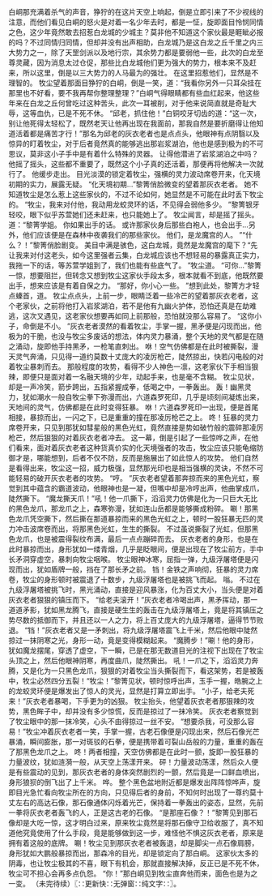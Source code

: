 白峒那充满着杀气的声音，狰狞的在这片天空上响起，倒是立即引来了不少视线的注意，而他们看见白峒的怒火是对着一名少年去时，都是一怔，旋即面目怜悯同情之色，这少年竟然敢去招惹白龙城的少城主？莫非他不知道这个家伙最是睚眦必报的吗？不过同情归同情，但却并没有出声相助，白龙城乃是这白龙之丘千里之内三大势力之一，除了天罡剑派以及地行宗，其余势力都是要弱他一些，此次的白龙至尊灵藏，因为消息太过仓促，那些比白龙城他们更为强大的势力，根本来不及赶来，所以这里，倒是以三大势力的人马最为的强壮。
在这里招惹他们，显然是不理智的。
牧尘望着那面目狰狞的白峒，倒是一笑，道：“我看你另外一只耳朵挂在那里也不好看，要不我再帮你整理整理？”白峒气得眼睛都有些血红起来，他这些年来在白龙之丘何曾吃过这种苦头，此次一耳被削，对于他来说简直就是奇耻大辱，这等血仇，已是不死不休。
“邱老，抓住他！”白铜咬牙切齿的道：“这一次，别让他死得太轻松了，既然老天让他再出现在我面前，那我自然是要折磨得让他知道活着都是痛苦才行！”那名为邱老的灰衣老者也是点点头，他眼神有点阴翳以及惊异的盯着牧尘，对于后者竟然真的能够逃出那岩浆湖泊，他也是感到极为的不可思议，莫非这小子手中是有着什么特殊的灵器。
让得他潜进了岩浆湖泊之中吗？他摇了摇头，这些都不重要了，既然这个小子真的还活着，那便再将他解决一次就行了。
他缓步走出。
目光淡漠的锁定着牧尘，强横的灵力波动席卷开来，化天境初期的实力，展露无疑。
“化天境初期...”黎箐俏脸微变的望着那灰衣老者。
她不知道牧尘是怎么惹上这些家伙的，不过不论如何，她显然是不可能在此时丢下牧尘的。
“牧尘，我来对付他，我动用龙蛟灵环的话，不见得会弱他多少。
”黎箐银牙轻咬，眼下似乎苏萱她们还未赶来，也只能她上了。
牧尘闻言，却是摇了摇头。
道：“黎箐学姐。
你如果出手的话。
或许那家伙身后那些白袍人，也会出手...另外，他们应该便是在森林中夜袭我们的那些家伙。
他们，是龙魔宫的人。
”“什么？！”黎箐俏脸剧变。
美目中满是骇色，这白龙城，竟然是龙魔宫的麾下？“先让我来对付这老头，如今这里强者云集，白龙城应该也不想轻易的暴露真正实力，我拖一下的话，等苏萱学姐到了，我们也能有些底气了。
”牧尘道。
“可你...”黎箐一惊，想要阻拦，但转念又想到牧尘这家伙手段太多，根本就看不到底，他既然要出手，想来应该是有着自保之力。
“那好，你小心一些。
”想到此处，黎箐方才轻点螓首，道。
牧尘点点头，上前一步，眼睛泛着一些冷芒的望着那灰衣老者，这个老家伙，之前将他打入岩浆湖泊，若不是他有九幽火护体，恐怕还真是在劫难逃，这次又遇见，这老家伙想要再如同上前那般，恐怕就没那么容易了。
“这你小子，命倒是不小。
”灰衣老者漠然的看着牧尘，手掌一握，黑矛便是闪现而出，他极为的干脆，也没与牧尘多废话的想法，体内灵力暴涌，整个天地的灵气都是在随之涌动，旋即他手持黑矛，一枪笔直刺出。
咻！空气仿佛都是在此时被撕裂，漫天灵气奔涌，只见得一道约莫数十丈庞大的凌厉枪芒，陡然掠出，快若闪电般的对着牧尘暴刺而去。
那般程度的攻势，看得不少人神色一凛，这老家伙下手相当狠辣，即便只是面对着一名融天境的少年，动起手来，也是毫不含糊。
牧尘见状，却是一声冷笑，箭步跨出，五指紧握成拳，低喝之中，一拳轰出。
轰！幽黑灵力，犹如潮水一般自牧尘拳下弥漫而出，六道森罗死印，几乎是顷刻间凝炼出来，天地间的灵气，仿佛都是在此时变得狂暴。
咻！六道森罗死印一出现，便是首尾相接，暴掠而出，一闪之下，已是重重的撞在那凌厉枪芒之上。
咚！狂暴的灵力席卷开来，只见到那犹如彗星般的黑色光虹，竟然直接是势如破竹般的震碎那凌厉枪芒，然后狠狠的对着灰衣老者冲去。
这一幕，倒是引起了一些惊哗之声，在他们看来，面对着灰衣老者这种货真价实的化天境强者的攻击，牧尘应该只能龟缩防御才是，哪能想到，后者不仅不防，反而是施展出了如此惊人的攻势。
他们自然是看得出来，牧尘这一招，威力极强，显然那光印也是相当强横的灵诀，不然不可能轻易的破开灰衣老者的攻势。
“哼。
”灰衣老者望着那奔掠而来的黑色光虹，察觉到其中蕴含的霸道波动，他眼神也是一凝，但嘴中却是冷哼出声，他曲掌成爪，陡然撕下。
“魔龙撕天爪！”吼！他一爪撕下，滔滔灵力仿佛是化为一只巨大无比的黑色龙爪，那龙爪之上，森寒弥漫，犹如连山岳都是能够撕成粉碎。
唰！那黑色龙爪凭空撕下，然后撕在那道暴掠而来的黑色光虹之上，顿时一股狂暴无匹的灵力冲击波席卷而出，将那黑色光虹，生生的撕裂。
不过虽说撕裂了光虹，但那黑色龙爪，也是被震得裂纹布满，最后一点点蹦碎而去。
灰衣老者的身形，也是在此时暴掠而出，身形犹如一缕青烟，几乎是眨眼间，便是出现在了牧尘前方，手中长矛洞穿虚空，暴刺向牧尘咽喉。
牧尘眼神冰寒，屈指一弹，九级浮屠塔便是闪现而出，犹如盾牌一般，挡在了那长矛之前。
铛！金铁之声响彻，狂暴的灵力席卷，牧尘的身形顿时被震退了十数步，九级浮屠塔也是被挑飞而起。
嗡。
不过在九级浮屠塔被挑飞时，黑光涌动，直接是迎风暴涨，化为百丈大小，当头便是对着灰衣老者狠狠的镇压而下。
“给老夫滚开！”灰衣老者冷喝出声，黑矛挥动，那一道道矛影，犹如黑龙腾飞，直接是硬生生的轰击在九级浮屠塔上，竟是将其镇压之势尽数的抵御而下，并且还以一人之力，将上百丈庞大的九级浮屠塔，逼得节节败退。
“铛！”灰衣老者又是一矛刺出，将九级浮屠塔震飞上千米，然后他眼中陡然掠过一抹阴寒之光，身形一动，竟是变得模糊起来。
“魔腾步！”唰！他的身形，犹如魔龙摆尾，穿透了虚空，下一瞬，已是在那无数道目光的注视下出现在了牧尘头顶之上，然后他眼神阴寒，再度曲爪，陡然撕出。
吼！一爪之下，滔滔灵力奔腾，又是化为一只黑色龙爪，狠狠的对着牧尘当头撕裂而下，看这架势，若是被轰中，牧尘必然四分五裂！“牧尘！”黎箐见状，顿时惊呼出声，玉手一握，皓腕之上的龙蛟灵环便是爆发出了惊人的灵光，显然是打算立即出手。
“小子，给老夫死来！”灰衣老者暴喝，下手更为的凶狠。
牧尘抬头，他望着灰衣老者那狠辣的攻势，黑色眸子中，却并没有多少惊慌，反而是掠过了一抹冷笑。
灰衣老者察觉到了牧尘眼中的那一抹冷笑，心头不由得掠过一丝不安。
“想要杀我，可没那么容易！”牧尘冲着灰衣老者一笑，手掌一握，古老石像便是闪现出来，然后石像光芒暴涌，瞬间膨胀，那一对斑驳的石拳，便是携带着可裂山岳般的力量，重重的轰在了那黑色龙爪之上。
咚！两者相撞，天空仿佛都是在此时一颤，旋即一股狂暴的力量波纹，犹如涟漪一般，从天空上荡漾开来。
砰！力量波动荡漾，然后众人便是有些震动的见到，那灰衣老者的身体突然剧烈的一颤，然后竟是一口鲜血喷出，身形狼狈的倒飞出了上千米。
哗。
整个黑色盆地附近都是爆发出阵阵惊哗声，旋即目光急忙看向牧尘所在的方向，只见得后者的身前，不知何时出现了一尊约莫十丈左右的高达石像，那石像通体闪烁着光芒，保持着一拳轰出的姿态，显然，先前一拳将灰衣老者轰飞的人，正是这古老的石像。
“是那座石像？！”黎箐见到那石像却是大吃一惊，这才明白过来，原来牧尘竟然是将那石像守卫给收服了，真不知道他究竟使用了什么手段，竟是能够做到这一步，难怪他不惧这灰衣老者，原来是拥有着这般的底牌。
唰！牧尘见到那灰衣老者被轰退，却是脚尖一点石像肩膀，身形犹如大鹏般暴掠而出，那森冷的目光，却是锁定向了那白峒。
这家伙太多的阴毒，也让牧尘极其的不喜，眼下有机会，那就直接解决掉，反正已是不死不休，牧尘可不担心会再多点仇怨。
“你！”那白峒见到牧尘直奔他而来，面色也是为之一变。
（未完待续）〖∷更新快∷无弹窗∷纯文字∷〗。
